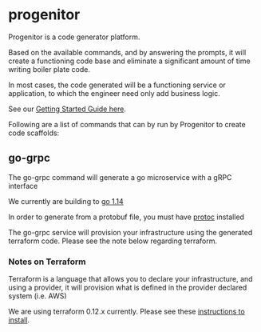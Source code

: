 # progenitor
Progenitor is a code generator platform.

Based on the available commands, and by answering the prompts, it will create a functioning code base and eliminate a significant amount of time writing boiler plate code.

In most cases, the code generated will be a functioning service or application, to which the engineer need only add business logic.

See our [Getting Started Guide here](https://github.com/caring/progenitor/wiki/Getting-Started-with-Progenitor).

Following are a list of commands that can by run by Progenitor to create code scaffolds:

## go-grpc

The go-grpc command will generate a go microservice with a gRPC interface

We currently are building to [go 1.14](https://golang.org/)

In order to generate from a protobuf file, you must have [protoc](https://grpc.io/docs/protoc-installation/) installed

The go-grpc service will provision your infrastructure using the generated terraform code. Please see the note below regarding terraform.


### Notes on Terraform

Terraform is a language that allows you to declare your infrastructure, and using a provider, it will provision what is defined in the provider declared system (i.e. AWS)

We are using terraform 0.12.x currently. Please see these [instructions to install](https://learn.hashicorp.com/tutorials/terraform/install-cli).
